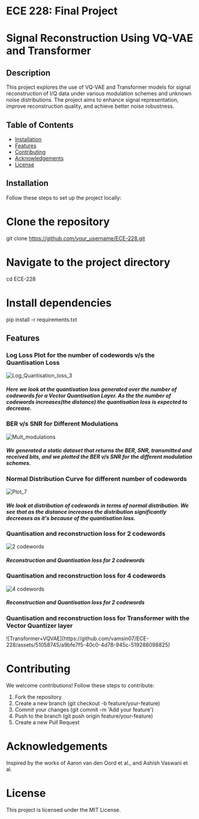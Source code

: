 <h1>ECE 228: Final Project</h1>

# Signal Reconstruction Using VQ-VAE and Transformer

## Description

This project explores the use of VQ-VAE and Transformer models for signal reconstruction of I/Q data under various modulation schemes and unknown noise distributions. The project aims to enhance signal representation, improve reconstruction quality, and achieve better noise robustness.

## Table of Contents

- [Installation](#installation)
- [Features](#features)
- [Contributing](#contributing)
- [Acknowledgements](#acknowldegements)
- [License](#license)


## Installation

Follow these steps to set up the project locally:

# Clone the repository
git clone https://github.com/your_username/ECE-228.git

# Navigate to the project directory
cd ECE-228

# Install dependencies
pip install -r requirements.txt


## Features
<h3>Log Loss Plot for the number of codewords v/s the Quantisation Loss</h3>

![Log_Quantisation_loss_3](https://github.com/vamsin07/ECE-228/assets/51058745/b4a41125-7c11-4ea9-8c01-226f0629a7df)

<h5>Here we look at the quantisation loss generated over the number of codewords for a Vector Quantisation Layer. As the the number of codewords increases(the distance) the quantisation loss is expected to decrease.</h5>

<h3>BER v/s SNR for Different Modulations</h3>

![Mult_modulations](https://github.com/vamsin07/ECE-228/assets/51058745/2adc3dd6-07ed-44ef-8185-5bf92ac8b2a3)

<h5>We generated a static dataset that returns the BER, SNR, transmitted and received bits, and we plotted the BER v/s SNR for the different modulation schemes.</h5>

<h3>Normal Distribution Curve for different number of codewords</h3>

![Plot_7](https://github.com/vamsin07/ECE-228/assets/51058745/4c6251a2-d403-44db-9d96-a43fd6b271ca)

<h5>We look at distribution of codewords in terms of normal distribution. We see that as the distance increases the distribution significantly decreases as it's because of the quantisation loss.</h5>
<h3>Quantisation and reconstruction loss for 2 codewords</h3>

![2 codewords](https://github.com/vamsin07/ECE-228/assets/51058745/ca951641-3fbd-4e16-9bb8-68340c47bd53)

<h5>Reconstruction and Quantisation loss for 2 codewords</h5>
<h3>Quantisation and reconstruction loss for 4 codewords</h3>

![4 codewords](https://github.com/vamsin07/ECE-228/assets/51058745/938c2ebd-1f94-4187-b9c0-2d8cd3ab98fc)
<h5>Reconstruction and Quantisation loss for 2 codewords</h5>

<h3>Quantisation and reconstruction loss for Transformer with the Vector Quantizer layer</h3>
![Transformer+VQVAE](https://github.com/vamsin07/ECE-228/assets/51058745/a9bfe7f5-40c0-4d78-945c-519288098825)


# Contributing
We welcome contributions! Follow these steps to contribute:

1. Fork the repository
2. Create a new branch (git checkout -b feature/your-feature)
3. Commit your changes (git commit -m 'Add your feature')
4. Push to the branch (git push origin feature/your-feature)
5. Create a new Pull Request

# Acknowledgements
 
Inspired by the works of Aaron van den Oord et al., and Ashish Vaswani et al.

# License

This project is licensed under the MIT License.



